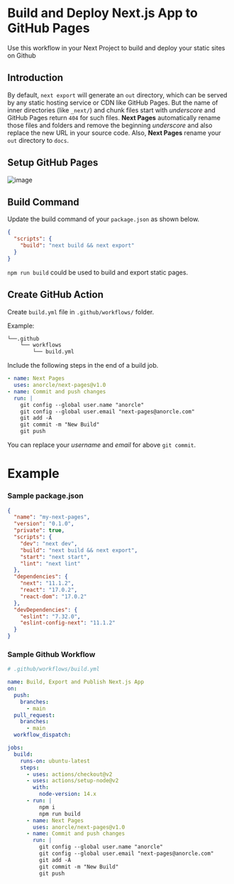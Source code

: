 # Build and Deploy Next.js App to GitHub Pages

Use this workflow in your Next Project to build and deploy your static sites on Github

## Introduction
By default, ```next export``` will generate an ```out``` directory, which can be served by any static hosting service or CDN like GitHub Pages. But the name of inner directories (like ```_next/```) and chunk files start with *underscore* and GitHub Pages return ```404``` for such files. **Next Pages** automatically rename those files and folders and remove the beginning *underscore* and also replace the new URL in your source code. Also, **Next Pages** rename your ```out``` directory to ```docs```.

## Setup GitHub Pages
![image](https://user-images.githubusercontent.com/44930179/135717105-2b70de01-8d30-41b3-8d69-f7827b8289f6.png)

## Build Command

Update the build command of your ```package.json``` as shown below.

```json
{
  "scripts": {
    "build": "next build && next export"
  }
}
```

```npm run build``` could be used to build and export static pages.

## Create GitHub Action

Create ```build.yml``` file in ```.github/workflows/``` folder.

Example:
```bash
└──.github
    └── workflows
        └── build.yml
```

Include the following steps in the end of a build job.
```yml
- name: Next Pages
  uses: anorcle/next-pages@v1.0
- name: Commit and push changes
  run: |
    git config --global user.name "anorcle"
    git config --global user.email "next-pages@anorcle.com"
    git add -A
    git commit -m "New Build"
    git push
```
You can replace your *username* and *email* for above ```git commit```.


# Example

### Sample package.json


```json
{
  "name": "my-next-pages",
  "version": "0.1.0",
  "private": true,
  "scripts": {
    "dev": "next dev",
    "build": "next build && next export",
    "start": "next start",
    "lint": "next lint"
  },
  "dependencies": {
    "next": "11.1.2",
    "react": "17.0.2",
    "react-dom": "17.0.2"
  },
  "devDependencies": {
    "eslint": "7.32.0",
    "eslint-config-next": "11.1.2"
  }
}
```

### Sample Github Workflow
```yml
# .github/workflows/build.yml

name: Build, Export and Publish Next.js App
on:
  push:
    branches:
      - main
  pull_request:
    branches:
      - main
  workflow_dispatch:

jobs:
  build:
    runs-on: ubuntu-latest
    steps:
      - uses: actions/checkout@v2
      - uses: actions/setup-node@v2
        with:
          node-version: 14.x
      - run: |
          npm i
          npm run build
      - name: Next Pages
        uses: anorcle/next-pages@v1.0
      - name: Commit and push changes
        run: |
          git config --global user.name "anorcle"
          git config --global user.email "next-pages@anorcle.com"
          git add -A
          git commit -m "New Build"
          git push
```